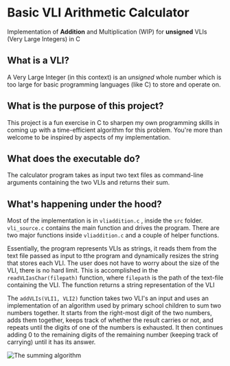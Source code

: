 # Basic VLI Arithmetic Calculator

Implementation of **Addition** and Multiplication (WIP) for **unsigned** VLIs (Very Large Integers) in C

## What is a VLI?

A Very Large Integer (in this context) is an _unsigned_ whole number which is too large for basic programming languages (like C) to store and operate on.

## What is the purpose of this project?

This project is a fun exercise in C to sharpen my own programming skills in coming up with a time-efficient algorithm for this problem. You're more than welcome to be inspired by aspects of my implementation.

## What does the executable do?

The calculator program takes as input two text files as command-line arguments containing the two VLIs and returns their sum.

## What's happening under the hood?

Most of the implementation is in ```vliaddition.c``` , inside the ```src``` folder. ```vli_source.c``` contains the main function and drives the program. There are two major functions inside ```vliaddition.c``` and a couple of helper functions.

Essentially, the program represents VLIs as strings, it reads them from the text file passed as input to tthe program and dynamically resizes the string that stores each VLI. The user does not have to worry about the size of the VLI, there is no hard limit. This is accomplished in the ```readVLIasChar(filepath)``` function, where ```filepath``` is the path of the text-file containing the VLI. The function returns a string representation of the VLI

The ```addVLIs(VLI1, VLI2)``` function takes two VLI's an input and uses an implementation of an algorithm used by primary school children to sum two numbers together. It starts from the right-most digit of the two numbers, adds them together, keeps track of whether the result carries or not, and repeats until the digits of one of the numbers is exhausted. It then continues adding 0 to the remaining digits of the remaining number (keeping track of carrying) until it has its answer.

![The summing algorithm](http://math.biola.edu/math120/hhv/images/previewC1.png "Algorithm")
